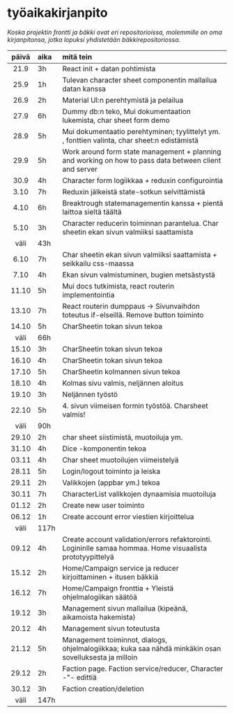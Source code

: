 # työaikakirjanpito

*Koska projektin frontti ja bäkki ovat eri repositorioissa, molemmille on oma kirjanpitonsa, jotka lopuksi yhdistetään bäkkirepositoriossa.*

| päivä | aika | mitä tein  |
| :----:|:-----| :-----|
| 21.9 | 3h | React init + datan pohtimista |
| 25.9 | 1h | Tulevan character sheet componentin mallailua datan kanssa |
| 26.9 | 2h | Material UI:n perehtymistä ja pelailua |
| 27.9 | 6h | Dummy db:n teko, Mui dokumentaation lukemista, char sheet form demo |
| 28.9 | 5h | Mui dokumentaatio perehtyminen; tyylittelyt ym. , fonttien valinta, char sheet:n edistämistä |
| 29.9 | 5h | Work around form state management + planning and working on how to pass data between client and server |
| 30.9 | 4h | Character form logiikkaa + reduxin configurointia |
| 3.10 | 7h | Reduxin jälkeistä state-sotkun selvittämistä |
| 4.10 | 6h | Breaktrough statemanagementin kanssa + pientä laittoa sieltä täältä |
| 5.10 | 3h | Character reducerin toiminnan parantelua. Char sheetin ekan sivun valmiiksi saattamista |
| väli | 43h |  |
| 6.10 | 7h | Char sheetin ekan sivun valmiiksi saattamista + seikkailu css-maassa |
| 7.10 | 4h | Ekan sivun valmistuminen, bugien metsästystä |
| 11.10 | 5h | Mui docs tutkimista, react routerin implementointia |
| 13.10 | 7h | React routerin dumppaus -> Sivunvaihdon toteutus if-elseillä. Remove button toiminto |
| 14.10 | 5h | CharSheetin tokan sivun tekoa |
| väli | 66h |  |
| 15.10 | 3h | CharSheetin tokan sivun tekoa |
| 16.10 | 4h | CharSheetin tokan sivun tekoa |
| 17.10 | 5h | CharSheetin kolmannen sivun tekoa |
| 18.10 | 4h | Kolmas sivu valmis, neljännen aloitus|
| 19.10 | 3h | Neljännen työstö|
| 22.10 | 5h | 4. sivun viimeisen formin työstöä. Charsheet valmis! |
| väli | 90h | |
| 29.10 | 2h | char sheet siistimistä, muotoiluja ym. |
| 31.10 | 4h | Dice -komponentin tekoa |
| 03.11 | 4h | Char sheet muotoilujen viimeistelyä |
| 28.11 | 5h | Login/logout toiminto ja leiska |
| 29.11 | 2h | Valikkojen (appbar ym.) tekoa |
| 30.11 | 7h | CharacterList valikkojen dynaamisia muotoiluja |
| 01.12 | 2h | Create new user toiminto |
| 06.12 | 1h | Create account error viestien kirjoittelua |
| väli | 117h | 
| 09.12 | 4h | Create account validation/errors refaktorointi. Logininlle samaa hommaa. Home visuaalista prototyypittelyä |
| 15.12 | 2h | Home/Campaign service ja reducer kirjoittaminen + itusen bäkkiä |
| 16.12 | 7h | Home/Campaign fronttia + Yleistä ohjelmalogiikan säätöä |
| 19.12 | 3h | Management sivun mallailua (kipeänä, aikamoista hakemista) |
| 20.12 | 4h | Management sivun toteutusta |
| 21.12 | 5h | Management toiminnot, dialogs, ohjelmalogiikkaa; kuka saa nähdä minkäkin osan sovelluksesta ja milloin |
| 29.12 | 2h | Faction page. Faction service/reducer, Character -"- edittiä |
| 30.12 | 3h | Faction creation/deletion |
| väli | 147h |